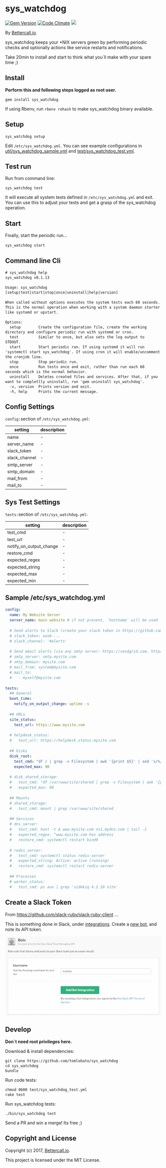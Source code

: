 sys_watchdog
=================

[![Gem Version](https://badge.fury.io/rb/sys_watchdog.svg)](https://badge.fury.io/rb/sys_watchdog)
[![Code Climate](https://codeclimate.com/github/tomlobato/sys_watchdog.svg)](https://codeclimate.com/github/tomlobato/sys_watchdog)
![](http://ruby-gem-downloads-badge.herokuapp.com/sys_watchdog?type=total&label=gem%20downloads)
 
By [Bettercall.io](https://bettercall.io/).

sys_watchdog keeps your *NIX servers green by performing periodic checks and optionally actions like service restarts and notifications.  

Take 20min to install and start to think what you\`ll make with your spare time ;)

## Install

**Perform this and following steps logged as root user.**

```
gem install sys_watchdog
```

If using Rbenv, run ```rbenv rehash``` to make sys_watchdog binary available.

## Setup

```
sys_watchdog setup
```

Edit ```/etc/sys_watchdog.yml```. You can see example configurations in [util/sys_watchdog_sample.yml](https://github.com/tomlobato/sys_watchdog/blob/master/util/sys_watchdog_sample.yml) and [test/sys_watchdog_test.yml](https://github.com/tomlobato/sys_watchdog/blob/master/test/sys_watchdog_test.yml).  

## Test run

Run from command line:

```
sys_watchdog test
``` 

It will execute all system tests defined in ```/etc/sys_watchdog.yml``` and exit. You can use this to adjust your tests and get a grasp of the sys_watchdog operation.  

## Start

Finally, start the periodic run...

```sys_watchdog start```

## Command line Cli

```
# sys_watchdog help
sys_watchdog v0.1.13

Usage: sys_watchdog [setup|test|start|stop|once|uninstall|help|version]

When called without options executes the system tests each 60 seconds. This is the normal operation when working with a system daemon starter like systemd or upstart.

Options:
  setup        Create the configuration file, create the working directory and configure periodic run with systemd or cron.
  test         Similar to once, but also sets the log output to STDOUT.
  start        Start periodic run. If using systemd it will run 'systemctl start sys_watchdog'. If using cron it will enable/uncomment the cronjob line.  
  stop         Stop periodic run.
  once         Run tests once and exit, rather than run each 60 seconds which is the normal behavior.
  uninstall    Deletes created files and services. After that, if you want to completlly uninstall, run 'gem uninstall sys_watchdog'.
  -v, version  Prints version and exit.
  -h, help     Prints the current message.
```

## Config Settings

```config:```section of ```/etc/sys_watchdog.yml```:

setting      | description
-------------|-------------------------------------------------------------------------------------------------
name         | -
server_name  | -
slack_token  | -
slack_channel| -
smtp_server  | -
smtp_domain  | -
mail_from    | -
mail_to      | -

## Sys Test Settings

```tests:```section of ```/etc/sys_watchdog.yml```:

setting           | description
------------------|-------------------------------------------------------------------------------------------
test_cmd                 | -
test_url                 | -
notify_on_output_change  | -
restore_cmd              | -
expected_regex           | -
expected_string          | -
expected_max             | -
expected_min             | -

## Sample /etc/sys_watchdog.yml

```yml
config:
  name: My Website Server
  server_name: main website # if not present, `hostname` will be used

  # Send alerts to Slack (create your slack token in https://github.com/slack-ruby/slack-ruby-client#usage)
  # slack_token: xoxb-...
  # slack_channel: '#alerts'

  # Send email alerts (via any smtp server: https://sendgrid.com, https://postmarkapp.com/ or your own)
  # smtp_server: smtp.mysite.com
  # smtp_domain: mysite.com
  # mail_from: system@mysite.com
  # mail_to: 
  #   - myself@mysite.com

tests:
  ## General
  boot_time:
    notify_on_output_change: uptime -s

  ## URLs
  site_status:
    test_url: https://www.mysite.com

  # helpdesk_status:
  #   test_url: https://helpdesk_status.mysite.com

  ## Disks
  disk_root:
    test_cmd: "df / | grep -v Filesystem | awk '{print $5}' | sed 's/%//'"
    expected_max: 90

  # disk_shared_storage:
  #   test_cmd: "df /var/www/site/shared | grep -v Filesystem | awk '{print $5}' | sed 's/%//'"
  #   expected_max: 90

  ## Mounts
  # shared_storage:
  #   test_cmd: mount | grep /var/www/site/shared

  ## Services
  # dns_server:
  #   test_cmd: host -t A www.mysite.com ns1.mydns.com | tail -1
  #   expected_regex: ^www.mysite.com has address
  #   restore_cmd: systemctl restart bind9

  # redis_server:
  #   test_cmd: systemctl status redis-server
  #   expected_string: Active: active (running)
  #   restore_cmd: systemctl restart redis-server

  ## Processes
  # worker_status:
  #   test_cmd: ps aux | grep 'sidekiq 4.2.10 site'
```

## Create a Slack Token

From https://github.com/slack-ruby/slack-ruby-client ...  

This is something done in Slack, under [integrations](https://my.slack.com/services). Create a [new bot](https://my.slack.com/services/new/bot), and note its API token.

![](images/register-bot.png)

## Develop

**Don\`t need root privileges here.**

Download & install dependencies:  

```
git clone https://github.com/tomlobato/sys_watchdog
cd sys_watchdog
bundle
```

Run code tests:  

```
chmod 0600 test/sys_watchdog_test.yml 
rake test
```

Run sys_watchdog tests:

```
./bin/sys_watchdog test
```

Send a PR and win a merge! Its free ;)

## Copyright and License

Copyright (c) 2017, [Bettercall.io](https://bettercall.io).

This project is licensed under the MIT License.

